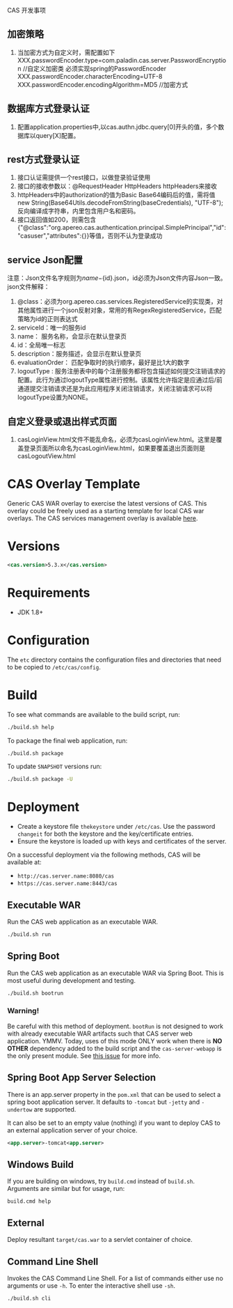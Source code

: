 CAS 开发事项

## 加密策略
1. 当加密方式为自定义时，需配置如下
XXX.passwordEncoder.type=com.paladin.cas.server.PasswordEncryption //自定义加密类 必须实现spring的PasswordEncoder
XXX.passwordEncoder.characterEncoding=UTF-8							
XXX.passwordEncoder.encodingAlgorithm=MD5							//加密方式

## 数据库方式登录认证
1. 配置application.properties中,以cas.authn.jdbc.query[0]开头的值，多个数据库以query[X]配置。


## rest方式登录认证
1. 接口认证需提供一个rest接口，以做登录验证使用
2. 接口的接收参数以：@RequestHeader HttpHeaders httpHeaders来接收
3. httpHeaders中的authorization的值为Basic Base64编码后的值，需将值new String(Base64Utils.decodeFromString(baseCredentials), "UTF-8");反向编译成字符串，内里包含用户名和密码。
4. 接口返回值如200，则需包含{"@class":"org.apereo.cas.authentication.principal.SimplePrincipal","id":"casuser","attributes":{}}等值，否则不认为登录成功


## service Json配置
注意：Json文件名字规则为${name}-${id}.json，id必须为Json文件内容Json一致。
json文件解释：
1. @class：必须为org.apereo.cas.services.RegisteredService的实现类，对其他属性进行一个json反射对象，常用的有RegexRegisteredService，匹配策略为id的正则表达式
2. serviceId：唯一的服务id
3. name： 服务名称，会显示在默认登录页
4. id：全局唯一标志
5. description：服务描述，会显示在默认登录页
6. evaluationOrder： 匹配争取时的执行顺序，最好是比1大的数字
7. logoutType : 服务注册表中的每个注册服务都将包含描述如何提交注销请求的配置。此行为通过logoutType属性进行控制。该属性允许指定是应通过后/前通道提交注销请求还是为此应用程序关闭注销请求，关闭注销请求可以将logoutType设置为NONE。


## 自定义登录或退出样式页面
1. casLoginView.html文件不能乱命名，必须为casLoginView.html。这里是覆盖登录页面所以命名为casLoginView.html，如果要覆盖退出页面则是casLogoutView.html

CAS Overlay Template
============================

Generic CAS WAR overlay to exercise the latest versions of CAS. This overlay could be freely used as a starting template for local CAS war overlays. The CAS services management overlay is available [here](https://github.com/apereo/cas-services-management-overlay).

# Versions

```xml
<cas.version>5.3.x</cas.version>
```

# Requirements

* JDK 1.8+

# Configuration

The `etc` directory contains the configuration files and directories that need to be copied to `/etc/cas/config`.

# Build

To see what commands are available to the build script, run:

```bash
./build.sh help
```

To package the final web application, run:

```bash
./build.sh package
```

To update `SNAPSHOT` versions run:

```bash
./build.sh package -U
```

# Deployment

- Create a keystore file `thekeystore` under `/etc/cas`. Use the password `changeit` for both the keystore and the key/certificate entries.
- Ensure the keystore is loaded up with keys and certificates of the server.

On a successful deployment via the following methods, CAS will be available at:

* `http://cas.server.name:8080/cas`
* `https://cas.server.name:8443/cas`

## Executable WAR

Run the CAS web application as an executable WAR.

```bash
./build.sh run
```

## Spring Boot

Run the CAS web application as an executable WAR via Spring Boot. This is most useful during development and testing.

```bash
./build.sh bootrun
```

### Warning!

Be careful with this method of deployment. `bootRun` is not designed to work with already executable WAR artifacts such that CAS server web application. YMMV. Today, uses of this mode ONLY work when there is **NO OTHER** dependency added to the build script and the `cas-server-webapp` is the only present module. See [this issue](https://github.com/spring-projects/spring-boot/issues/8320) for more info.


## Spring Boot App Server Selection

There is an app.server property in the `pom.xml` that can be used to select a spring boot application server.
It defaults to `-tomcat` but `-jetty` and `-undertow` are supported.

It can also be set to an empty value (nothing) if you want to deploy CAS to an external application server of your choice.

```xml
<app.server>-tomcat<app.server>
```

## Windows Build

If you are building on windows, try `build.cmd` instead of `build.sh`. Arguments are similar but for usage, run:

```
build.cmd help
```

## External

Deploy resultant `target/cas.war`  to a servlet container of choice.


## Command Line Shell

Invokes the CAS Command Line Shell. For a list of commands either use no arguments or use `-h`. To enter the interactive shell use `-sh`.

```bash
./build.sh cli
```